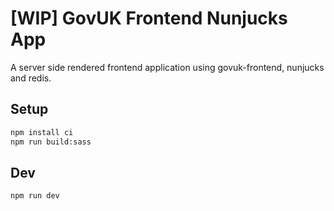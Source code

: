 # [WIP] GovUK Frontend Nunjucks App
A server side rendered frontend application using govuk-frontend, nunjucks and redis. 


## Setup

```bash
npm install ci
npm run build:sass
```

## Dev
```bash
npm run dev
```